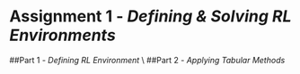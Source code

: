 # Assignment 1 - *Defining & Solving RL Environments*

##Part 1 - *Defining RL Environment* \\
##Part 2 - *Applying Tabular Methods*